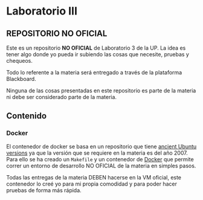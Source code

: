 # Laboratorio III

## REPOSITORIO NO OFICIAL

Este es un repositorio **NO OFICIAL** de Laboratorio 3 de la UP. La idea es tener algo donde yo pueda ir subiendo las
cosas que necesite, pruebas y chequeos.

Todo lo referente a la materia será entregado a través de la plataforma Blackboard.

Ninguna de las cosas presentadas en este repositorio es parte de la materia ni debe ser considerado parte de la materia.

## Contenido

### Docker

El contenedor de docker se basa en un repositorio que tiene [ancient Ubuntu
versions](https://github.com/iComputer7/ancient-ubuntu-docker) ya que la versión que se requiere en la materia es del
año 2007. Para ello se ha creado un `Makefile` y un contenedor de [Docker](./docker) que permite correr un entorno de
desarrollo NO OFICIAL de la materia en simples pasos.

Todas las entregas de la materia DEBEN hacerse en la VM oficial, este contenedor lo creé yo para mi propia comodidad y 
para poder hacer pruebas de forma más rápida.

